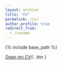 ```yaml
---
layout: archive
title: "CV"
permalink: /cv/
author_profile: true
redirect_from:
  - /resume
---
```


{% include base_path %}

[Open my CV](../create_cv/Ryan_CV.pdf){: .btn }

<object data="../create_cv/Ryan_CV.pdf" width="1000" height="1000" type='application/pdf'></object>